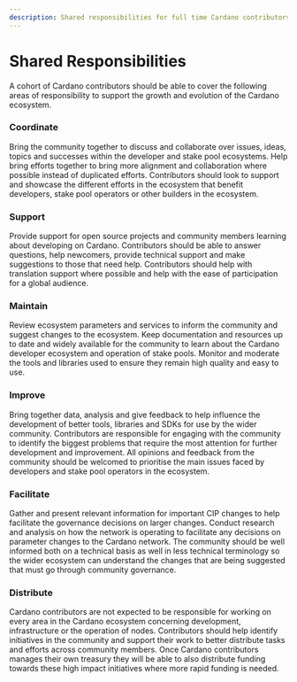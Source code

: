 ```yaml
---
description: Shared responsibilities for full time Cardano contributors
---
```


# Shared Responsibilities

A cohort of Cardano contributors should be able to cover the following areas of responsibility to support the growth and evolution of the Cardano ecosystem.



### **Coordinate**

Bring the community together to discuss and collaborate over issues, ideas, topics and successes within the developer and stake pool ecosystems. Help bring efforts together to bring more alignment and collaboration where possible instead of duplicated efforts. Contributors should look to support and showcase the different efforts in the ecosystem that benefit developers, stake pool operators or other builders in the ecosystem.



### **Support**

Provide support for open source projects and community members learning about developing on Cardano. Contributors should be able to answer questions, help newcomers, provide technical support and make suggestions to those that need help. Contributors should help with translation support where possible and help with the ease of participation for a global audience.



### **Maintain**

Review ecosystem parameters and services to inform the community and suggest changes to the ecosystem. Keep documentation and resources up to date and widely available for the community to learn about the Cardano developer ecosystem and operation of stake pools. Monitor and moderate the tools and libraries used to ensure they remain high quality and easy to use.



### Improve

Bring together data, analysis and give feedback to help influence the development of better tools, libraries and SDKs for use by the wider community. Contributors are responsible for engaging with the community to identify the biggest problems that require the most attention for further development and improvement. All opinions and feedback from the community should be welcomed to prioritise the main issues faced by developers and stake pool operators in the ecosystem.



### Facilitate

Gather and present relevant information for important CIP changes to help facilitate the governance decisions on larger changes. Conduct research and analysis on how the network is operating to facilitate any decisions on parameter changes to the Cardano network. The community should be well informed both on a technical basis as well in less technical terminology so the wider ecosystem can understand the changes that are being suggested that must go through community governance.



### **Distribute**

Cardano contributors are not expected to be responsible for working on every area in the Cardano ecosystem concerning development, infrastructure or the operation of nodes. Contributors should help identify initiatives in the community and support their work to better distribute tasks and efforts across community members. Once Cardano contributors manages their own treasury they will be able to also distribute funding towards these high impact initiatives where more rapid funding is needed.
